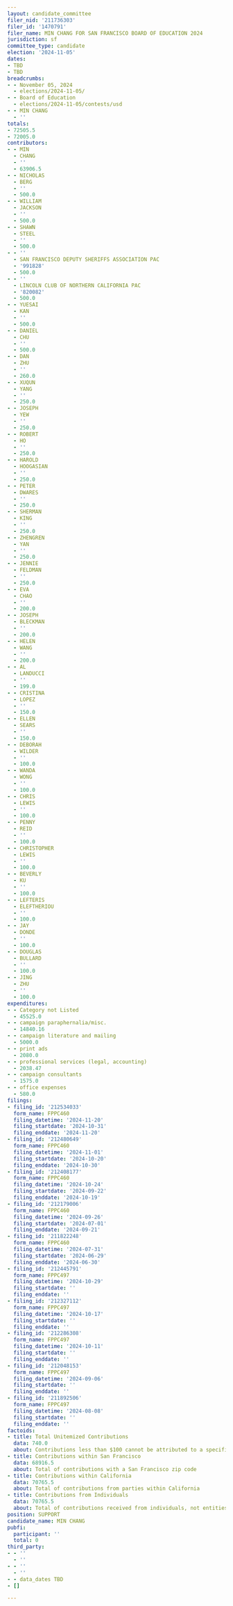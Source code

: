 ```yaml
---
layout: candidate_committee
filer_nid: '211736303'
filer_id: '1470791'
filer_name: MIN CHANG FOR SAN FRANCISCO BOARD OF EDUCATION 2024
jurisdiction: sf
committee_type: candidate
election: '2024-11-05'
dates:
- TBD
- TBD
breadcrumbs:
- - November 05, 2024
  - elections/2024-11-05/
- - Board of Education
  - elections/2024-11-05/contests/usd
- - MIN CHANG
  - ''
totals:
- 72505.5
- 72005.0
contributors:
- - MIN
  - CHANG
  - ''
  - 63906.5
- - NICHOLAS
  - BERG
  - ''
  - 500.0
- - WILLIAM
  - JACKSON
  - ''
  - 500.0
- - SHAWN
  - STEEL
  - ''
  - 500.0
- - ''
  - SAN FRANCISCO DEPUTY SHERIFFS ASSOCIATION PAC
  - '991828'
  - 500.0
- - ''
  - LINCOLN CLUB OF NORTHERN CALIFORNIA PAC
  - '820082'
  - 500.0
- - YUESAI
  - KAN
  - ''
  - 500.0
- - DANIEL
  - CHU
  - ''
  - 500.0
- - DAN
  - ZHU
  - ''
  - 260.0
- - XUQUN
  - YANG
  - ''
  - 250.0
- - JOSEPH
  - YEW
  - ''
  - 250.0
- - ROBERT
  - HO
  - ''
  - 250.0
- - HAROLD
  - HOOGASIAN
  - ''
  - 250.0
- - PETER
  - DWARES
  - ''
  - 250.0
- - SHERMAN
  - KING
  - ''
  - 250.0
- - ZHENGREN
  - YAN
  - ''
  - 250.0
- - JENNIE
  - FELDMAN
  - ''
  - 250.0
- - EVA
  - CHAO
  - ''
  - 200.0
- - JOSEPH
  - BLECKMAN
  - ''
  - 200.0
- - HELEN
  - WANG
  - ''
  - 200.0
- - AL
  - LANDUCCI
  - ''
  - 199.0
- - CRISTINA
  - LOPEZ
  - ''
  - 150.0
- - ELLEN
  - SEARS
  - ''
  - 150.0
- - DEBORAH
  - WILDER
  - ''
  - 100.0
- - WANDA
  - WONG
  - ''
  - 100.0
- - CHRIS
  - LEWIS
  - ''
  - 100.0
- - PENNY
  - REID
  - ''
  - 100.0
- - CHRISTOPHER
  - LEWIS
  - ''
  - 100.0
- - BEVERLY
  - KU
  - ''
  - 100.0
- - LEFTERIS
  - ELEFTHERIOU
  - ''
  - 100.0
- - JAY
  - DONDE
  - ''
  - 100.0
- - DOUGLAS
  - BULLARD
  - ''
  - 100.0
- - JING
  - ZHU
  - ''
  - 100.0
expenditures:
- - Category not Listed
  - 45525.0
- - campaign paraphernalia/misc.
  - 14840.16
- - campaign literature and mailing
  - 5000.0
- - print ads
  - 2080.0
- - professional services (legal, accounting)
  - 2038.47
- - campaign consultants
  - 1575.0
- - office expenses
  - 580.0
filings:
- filing_id: '212534033'
  form_name: FPPC460
  filing_datetime: '2024-11-20'
  filing_startdate: '2024-10-31'
  filing_enddate: '2024-11-20'
- filing_id: '212480649'
  form_name: FPPC460
  filing_datetime: '2024-11-01'
  filing_startdate: '2024-10-20'
  filing_enddate: '2024-10-30'
- filing_id: '212408177'
  form_name: FPPC460
  filing_datetime: '2024-10-24'
  filing_startdate: '2024-09-22'
  filing_enddate: '2024-10-19'
- filing_id: '212179006'
  form_name: FPPC460
  filing_datetime: '2024-09-26'
  filing_startdate: '2024-07-01'
  filing_enddate: '2024-09-21'
- filing_id: '211822248'
  form_name: FPPC460
  filing_datetime: '2024-07-31'
  filing_startdate: '2024-06-29'
  filing_enddate: '2024-06-30'
- filing_id: '212445791'
  form_name: FPPC497
  filing_datetime: '2024-10-29'
  filing_startdate: ''
  filing_enddate: ''
- filing_id: '212327112'
  form_name: FPPC497
  filing_datetime: '2024-10-17'
  filing_startdate: ''
  filing_enddate: ''
- filing_id: '212286308'
  form_name: FPPC497
  filing_datetime: '2024-10-11'
  filing_startdate: ''
  filing_enddate: ''
- filing_id: '212048153'
  form_name: FPPC497
  filing_datetime: '2024-09-06'
  filing_startdate: ''
  filing_enddate: ''
- filing_id: '211892506'
  form_name: FPPC497
  filing_datetime: '2024-08-08'
  filing_startdate: ''
  filing_enddate: ''
factoids:
- title: Total Unitemized Contributions
  data: 740.0
  about: Contributions less than $100 cannot be attributed to a specific individual
- title: Contributions within San Francisco
  data: 68916.5
  about: Total of contributions with a San Francisco zip code
- title: Contributions within California
  data: 70765.5
  about: Total of contributions from parties within California
- title: Contributions from Individuals
  data: 70765.5
  about: Total of contributions received from individuals, not entities
position: SUPPORT
candidate_name: MIN CHANG
pubfi:
  participant: ''
  total: 0
third_party:
- - ''
  - ''
- - ''
  - ''
- - data_dates TBD
- []

---
```


